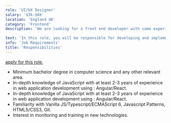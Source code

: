 ```yaml
---
role: 'UI/UX Designer'
salary: '$3k-$6k'
location: 'England UK'
category: 'Frontend'
description: 'We are looking for a front end developer with some experience in JavaScript, React/Angular technologies to join a dynamic team within a digital agency.'

text: 'In this role, you will be responsible for developing and implementing user interface components using React.js concepts and workflow such as Redux, Flux, and Webpack.'
info: 'Job Requirements'
title: 'Responsibilities'
---
```


[apply for this role](https://www.randstad.ch/jobs/s-it/front-end-developer_geneve_39520491/?utm_source=indeed&igbTracker=640690341&utm_campaign=igb_advertising_IT&utm_medium=igb+cpc&utm_content=Front+End+Developer+%2817686%29+%5B0bcd2f08604ecabb_7b2e2cfe72295%5D),

- Minimum bachelor degree in computer science and any other relevant area.
- In-depth knowledge of JavaScript with at least 2-3 years of experience in web application development using : Angular/React.
- In-depth knowledge of JavaScript with at least 2-3 years of experience in web application development using : Angular/React.
- Familiarity with Vanilla JS/Typescript/ECMAScript 6, Javascript Patterns, HTML5/CSS3, Git.
- Interest in monitoring and training in new technologies.
